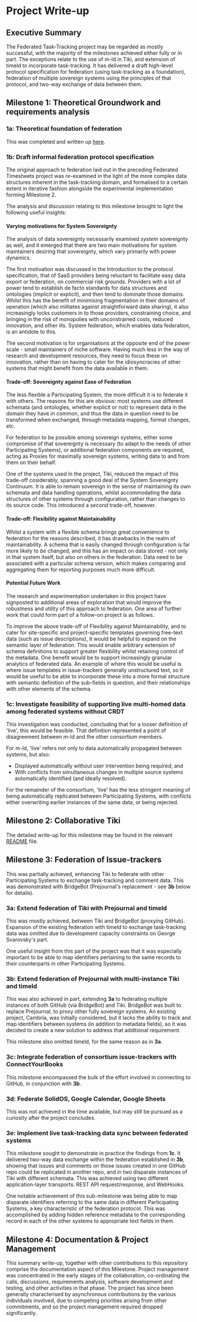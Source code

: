 # Project Write-up
## Executive Summary
The Federated Task-Tracking project may be regarded as mostly successful, with the majority of the milestones achieved either fully or in part.  The exceptions relate to the use of m-ld in Tiki, and extension of timeld to incorporate task-tracking. It has delivered a draft high-level protocol specification for federation (using task-tracking as a foundation), federation of multiple sovereign systems using the principles of that protocol, and two-way exchange of data between them.

## Milestone 1: Theoretical Groundwork and requirements analysis
### 1a: Theoretical foundation of federation
This was completed and written up [here](https://github.com/federatedbookkeeping/research/tree/main/Article).
### 1b: Draft informal federation protocol specification
The original approach to federation laid out in the preceding Federated Timesheets project was re-examined in the light of the more complex data structures inherent in the task-tracking domain, and formalised to a certain extent in iterative fashion alongside the experimental implementation forming Milestone 2.

The analysis and discussion relating to this milestone brought to light the following useful insights:
#### Varying motivations for System Sovereignty
The analysis of data sovereignty necessarily examined *system* sovereignty as well, and it emerged that there are two main motivations for system maintainers desiring that sovereignty, which vary primarily with power dynamics.

The first motivation was discussed in the Introduction to the protocol specification, that of SaaS providers being reluctant to facilitate easy data export or federation, on commercial risk grounds.  Providers with a lot of power tend to establish de facto standards for data structures and ontologies (implicit or explicit), and then tend to dominate those domains.  Whilst this has the benefit of minimising fragmentation in their domains of operation (which also militates against straightforward data sharing), it also increasingly locks customers in to those providers, constraining choice, and bringing in the risk of monopolies with unconstrained costs, reduced innovation, and other ills.  System federation, which enables data federation, is an antidote to this.

The second motivation is for organisations at the opposite end of the power scale - small maintainers of niche software.  Having much less in the way of research and development resources, they need to focus these on innovation, rather than on having to cater for the idiosyncracies of other systems that might benefit from the data available in them.

#### Trade-off: Sovereignty against Ease of Federation
The less flexible a Participating System, the more difficult it is to federate it with others.  The reasons for this are obvious: most systems use different schemata (and ontologies, whether explicit or not) to represent data in the domain they have in common, and thus the data in question need to be transformed when exchanged, through metadata mapping, format changes, etc.

For federation to be possible among sovereign systems, either some compromise of that sovereignty is necessary (to adapt to the needs of other Participating Systems), or additional federation components are required, acting as Proxies for maximally sovereign systems, writing data to and from them on their behalf.

One of the systems used in the project, Tiki, reduced the impact of this trade-off cosiderably, spanning a good deal of the System Sovereignty Continuum.  It is able to remain sovereign in the sense of maintaining its own schemata and data handling operations, whilst accommodating the data structures of other systems through configuration, rather than changes to its source code.  This introduced a second trade-off, however.

#### Trade-off: Flexibility against Maintainability
Whilst a system with a flexible schema brings great convenience to federation for the reasons described, it has drawbacks in the realm of maintainability.  A schema that is easily changed through configuration is far more likely to *be* changed, and this has an impact on data stored - not only in that system itself, but also on others in the federation.  Data need to be associated with a particular schema version, which makes comparing and aggregating them for reporting purposes much more difficult.

#### Potential Future Work
The research and experimentation undertaken in this project have signposted to additional areas of exploration that would improve the robustness and utility of this approach to federation.  One area of further work that could form part of a follow-on project is as follows.

To improve the above trade-off of Flexibility against Maintainability, and to cater for site-specific and project-specific templates governing free-text data (such as issue descriptions), it would be helpful to expand on the semantic layer of federation.  This would enable arbitrary extension of schema definitions to support greater flexibility whilst retaining control of the metadata.  One benefit would be to support increasingly granular analytics of federated data.  An example of where this would be useful is where issue templates in issue-trackers generally unstructured text, so it would be useful to be able to incorporate these into a more formal structure with semantic definition of the sub-fields in question, and their relationships with other elements of the schema.
### 1c: Investigate feasibility of supporting live multi-homed data among federated systems without CRDT
This investigation was conducted, concluding that for a looser definition of 'live', this would be feasible.  That definition represented a point of disagreement between m-ld and the other consortium members.

For m-ld, 'live' refers not only to data automatically propagated between systems, but also:
 - Displayed automatically without user intervention being required; and
 - With conflicts from simultaneous changes in multiple source systems automatically identified (and ideally resolved).

For the remainder of the consortium, 'live' has the less stringent meaning of being automatically replicated between Participating Systems, with conflicts either overwriting earlier instances of the same data, or being rejected.
## Milestone 2: Collaborative Tiki
The detailed write-up for this milestone may be found in the relevant [README](https://github.com/federatedbookkeeping/task-tracking/blob/main/Milestone%202/2a%20-%20Requirements%20Analysis/README.md) file.
## Milestone 3: Federation of Issue-trackers
This was partially achieved, enhancing Tiki to federate with other Participating Systems to exchange task-tracking and comment data.  This was demonstrated with BridgeBot (Prejournal's replacement - see **3b** below for details).  
### 3a: Extend federation of Tiki with Prejournal and timeld
This was mostly achieved, between Tiki and BridgeBot (proxying GitHub).  Expansion of the existing federation with timeld to exchange task-tracking data was omitted due to development capacity constraints on George Svarovsky's part.  

One useful insight from this part of the project was that it was especially important to be able to map identifiers pertaining to the same records to their counterparts in other Participating Systems.
### 3b: Extend federation of Prejournal with multi-instance Tiki and timeld
This was also achieved in part, extending **3a** to federating multiple instances of both GitHub (via BridgeBot) and Tiki.  BridgeBot was built to replace Prejournal, to proxy other fully sovereign systems.  An existing project, Cambria, was initially considered, but it lacks the ability to track and map identifiers between systems (in addition to metadata fields), so it was decided to create a new solution to address that additional requirement.

This milestone also omitted timeld, for the same reason as in **3a**.
### 3c: Integrate federation of consortium issue-trackers with ConnectYourBooks
This milestone encompassed the bulk of the effort involved in connecting to GitHub, in conjunction with **3b**.
### 3d: Federate SolidOS, Google Calendar, Google Sheets
This was not achieved in the time available, but may still be pursued as a curiosity after the project concludes.
### 3e: Implement live task-tracking data sync between federated systems
This milestone sought to demonstrate in practice the findings from **1c**.  It delivered two-way data exchange within the federation established in **3b**, showing that issues and comments on those issues created in one GitHub repo could be replicated in another repo, and in two disparate instances of Tiki with different schemata.  This was achieved using two different application-layer transports: REST API request/response, and WebHooks.

One notable achievement of this sub-milestone was being able to map disparate identifiers referring to the same data in different Participating Systems, a key characteristic of the federation protocol.  This was accomplished by adding hidden reference metadata to the corresponding record in each of the other systems to appropriate text fields in them.
## Milestone 4: Documentation & Project Management
This summary write-up, together with other contributions to this repository comprise the documentation aspect of this Milestone.  Project management was concentrated in the early stages of the collaboration, co-ordinating the calls, discussions, requirements analysis, software development and testing, and other activities in that phase.  The project has since been generally characterised by asynchronous contributions by the various individuals involved, due to competing priorities arising from other commitments, and so the project management required dropped significantly.